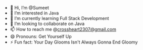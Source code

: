 - 👋 Hi, I’m @Sumeet
- 👀 I’m interested in Java
- 🌱 I’m currently learning Full Stack Development 
- 💞️ I’m looking to collaborate on Java
- 📫 How to reach me @crossheart2307@gmail.com
- 😄 Pronouns: Get Yourself Up
- ⚡ Fun fact: Your Day Glooms Isn't Always Gonna End Gloomy 

<!---
Daichi2307/Daichi2307 is a ✨ special ✨ repository because its `README.md` (this file) appears on your GitHub profile.
You can click the Preview link to take a look at your changes.
--->
